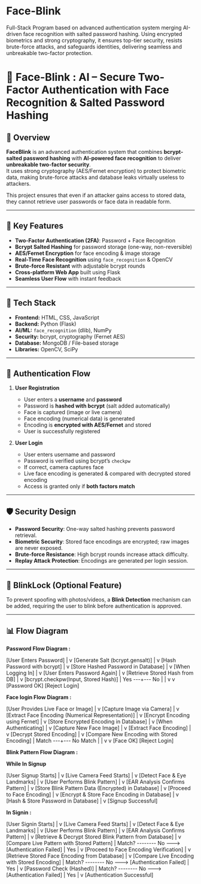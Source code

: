 # Face-Blink
Full-Stack Program based on advanced authentication system merging AI-driven face recognition with salted password hashing. Using encrypted biometrics and strong cryptography, it ensures top-tier security, resists brute-force attacks, and safeguards identities, delivering seamless and unbreakable two-factor protection.

# 🔐 Face-Blink : AI – Secure Two-Factor Authentication with Face Recognition & Salted Password Hashing

## 📌 Overview
**FaceBlink** is an advanced authentication system that combines **bcrypt-salted password hashing** with **AI-powered face recognition** to deliver **unbreakable two-factor security**.  
It uses strong cryptography (AES/Fernet encryption) to protect biometric data, making brute-force attacks and database leaks virtually useless to attackers.

This project ensures that even if an attacker gains access to stored data, they cannot retrieve user passwords or face data in readable form.

---

## 🚀 Key Features
- **Two-Factor Authentication (2FA)**: Password + Face Recognition
- **Bcrypt Salted Hashing** for password storage (one-way, non-reversible)
- **AES/Fernet Encryption** for face encoding & image storage
- **Real-Time Face Recognition** using `face_recognition` & OpenCV
- **Brute-force Resistant** with adjustable bcrypt rounds
- **Cross-platform Web App** built using Flask
- **Seamless User Flow** with instant feedback

---

## 📂 Tech Stack
- **Frontend:** HTML, CSS, JavaScript
- **Backend:** Python (Flask)
- **AI/ML:** `face_recognition` (dlib), NumPy
- **Security:** bcrypt, cryptography (Fernet AES)
- **Database:** MongoDB / File-based storage
- **Libraries:** OpenCV, SciPy

---

## 🔄 Authentication Flow
1. **User Registration**
   - User enters a **username** and **password**
   - Password is **hashed with bcrypt** (salt added automatically)
   - Face is captured (image or live camera)
   - Face encoding (numerical data) is generated
   - Encoding is **encrypted with AES/Fernet** and stored
   - User is successfully registered

2. **User Login**
   - User enters username and password
   - Password is verified using bcrypt’s `checkpw`
   - If correct, camera captures face
   - Live face encoding is generated & compared with decrypted stored encoding
   - Access is granted only if **both factors match**

---

## 🛡 Security Design
- **Password Security**: One-way salted hashing prevents password retrieval.
- **Biometric Security**: Stored face encodings are encrypted; raw images are never exposed.
- **Brute-force Resistance**: High bcrypt rounds increase attack difficulty.
- **Replay Attack Protection**: Encodings are generated per login session.

---

## 📸 BlinkLock (Optional Feature)
To prevent spoofing with photos/videos, a **Blink Detection** mechanism can be added, requiring the user to blink before authentication is approved.

---

## 📊 Flow Diagram
**Password Flow Diagram :**

  [User Enters Password]
            |
            v
  [Generate Salt (bcrypt.gensalt)]
            |
            v
  [Hash Password with bcrypt]
            |
            v
  [Store Hashed Password in Database]
            |
            v
  [When Logging In]
            |
            v
  [User Enters Password Again]
            |
            v
  [Retrieve Stored Hash from DB]
            |
            v
  [bcrypt.checkpw(Input, Stored Hash)]
            |
     Yes ---+--- No
     |            |
     v            v
  [Password OK]  [Reject Login]


**Face login Flow Diagram :**


[User Provides Live Face or Image]
          |
          v
[Capture Image via Camera]
          |
          v
[Extract Face Encoding (Numerical Representation)]
          |
          v
[Encrypt Encoding using Fernet]
          |
          v
[Store Encrypted Encoding in Database]
          |
          v
[When Authenticating]
          |
          v
[Capture New Face Image]
          |
          v
[Extract Face Encoding]
          |
          v
[Decrypt Stored Encoding]
          |
          v
[Compare New Encoding with Stored Encoding]
          |
   Match ---+--- No Match
   |               |
   v               v
[Face OK]      [Reject Login]



**Blink Pattern Flow Diagram :**

**While In Signup**

[User Signup Starts]
       |
       v
[Live Camera Feed Starts]
       |
       v
[Detect Face & Eye Landmarks]
       |
       v
[User Performs Blink Pattern]
       |
       v
[EAR Analysis Confirms Pattern]
       |
       v
[Store Blink Pattern Data (Encrypted) in Database]
       |
       v
[Proceed to Face Encoding]
       |
       v
[Encrypt & Store Face Encoding in Database]
       |
       v
[Hash & Store Password in Database]
       |
       v
[Signup Successful]


**In Signin :**

[User Signin Starts]
       |
       v
[Live Camera Feed Starts]
       |
       v
[Detect Face & Eye Landmarks]
       |
       v
[User Performs Blink Pattern]
       |
       v
[EAR Analysis Confirms Pattern]
       |
       v
[Retrieve & Decrypt Stored Blink Pattern from Database]
       |
       v
[Compare Live Pattern with Stored Pattern]
       |
   Match? -------- No ---> [Authentication Failed]
       |
      Yes
       |
       v
[Proceed to Face Encoding Verification]
       |
       v
[Retrieve Stored Face Encoding from Database]
       |
       v
[Compare Live Encoding with Stored Encoding]
       |
   Match? -------- No ---> [Authentication Failed]
       |
      Yes
       |
       v
[Password Check (Hashed)]
       |
   Match? -------- No ---> [Authentication Failed]
       |
      Yes
       |
       v
[Authentication Successful]
